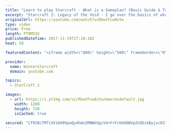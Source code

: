 ```yaml
---
title: "Learn to play Starcraft - What is a Gameplan? (Basic Guide & Tutorial)"
excerpt: "Starcraft 2: Legacy of the Void - I go over the basics of what a gameplan in starcraft 2 is and how to put one together.  Note this is not a guide on WHAT gameplan you should be using as each race!"
originalUrl: https://youtube.com/watch?v=RkwtFcw8ztw
type: video
price: Free
length: PT9M53S
publishedDateTime: 2017-11-19T17:10:18Z
heat: 50

featuredContent: "<iframe width=\"800\" height=\"500\" frameborder=\"0\" src=\"https://www.youtube.com/embed/RkwtFcw8ztw\" allow=\"accelerometer; autoplay; encrypted-media; gyroscope; picture-in-picture\" allowfullscreen></iframe>"

provider:
  name: WinterStarcraft
  domain: youtube.com

topics:
  - StarCraft 2

images:
  - url: https://i.ytimg.com/vi/RkwtFcw8ztw/maxresdefault.jpg
    width: 1280
    height: 720
    isCached: true

secured: "CT92BcTMTcXX16H0XpaQy4hAn2MNWkOgcV4+F+FcUkO0BVpZnDEskByjuc021xXDCp2lvA041KlBnXj8wFIqZS1PTWYlFPpAM8VMNAeRyv1RH+fL8T6gueFs4H4TcoCmDJSnzDufhcb0zHC4AVsTK/CcVpEB0Ii7IMwEYr6pgOhmNa7G9W5CLDYPjLfuJw2YqydMS9f6U1h8IHNiznTVpmkIOrrcbm9S5rXotAZff9ufCxwVkTB144j8BXfgEcC9KZc/CZepTAoEyICoLuxBA8xiSGbTV156S8SWRrcji148eFOILjm6j2vd/ar5Stm2U3aXO1rIQ1FjTmPIw30m0pUqS6Qr+VMoaiGX5tySRwrC0q4earNNuiuZ5QG9X/fx7ZYksIW4rHDJyYY24y5vENI2CJElsj9cHCJi4LSGlFg=;1qC98I4CCcMSUFrfsoJQFQ=="
---
```


